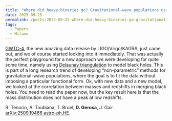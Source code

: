 ```yaml
---
title: "Where did heavy binaries go? Gravitational-wave populations using Delaunay triangulation with optimized complexity"
date: 2025-09-25
permalink: /posts/2025-09-25-where-did-heavy-binaries-go-gravitational-wave-populations-using-delaunay-triangulation-with-optimized-complexity
tags:
  - Papers
  - Milano
---
```


[GWTC-4](https://arxiv.org/abs/2508.18082), the new amazing data release by LIGO/Virgo/KAGRA, just came out, and we of course started looking into it immediately. That was actually the perfect playground for a new approach we were developing for quite some time, namely using [Delaunay triangulation](https://en.wikipedia.org/wiki/Delaunay_triangulation) to model black holes. This is part of a long research trend of developing “non-parametric” methods for gravitational-wave populations, where the goal is to fit the data without imposing a particular functional form. Ok, with new data and a new model, we looked at the correlation between masses and redshifts in merging black holes. You need to read the paper now, but the key result here is that the mass distribution does not have a peak at low redshifts.


R. Tenorio, A. Toubiana, T. Bruel, **D. Gerosa**, J. Gair.\
[arXiv:2509.19466 astro-ph.HE](https://arxiv.org/abs/2509.19466).